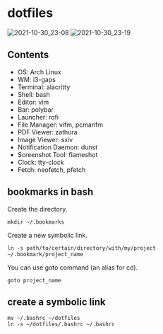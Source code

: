# dotfiles
![2021-10-30_23-08](https://user-images.githubusercontent.com/52068717/139536933-4b604fcc-775b-4ae6-9aa1-77737d31fdce.png)
![2021-10-30_23-19](https://user-images.githubusercontent.com/52068717/139536934-36a21b82-9c4a-4f95-8866-eec2cdd7c778.png)


## Contents
- OS: Arch Linux   
- WM: i3-gaps   
- Terminal: alacritty   
- Shell: bash   
- Editor: vim   
- Bar: polybar   
- Launcher: rofi   
- File Manager: vifm, pcmanfm   
- PDF Viewer: zathura   
- Image Viewer: sxiv   
- Notification Daemon: dunst   
- Screenshot Tool: flameshot   
- Clock: tty-clock   
- Fetch: neofetch, pfetch   

## bookmarks in bash
Create the directory.  
```
mkdir ~/.bookmarks
```
Create a new symbolic link.  
```
ln -s path/to/certain/directory/with/my/project ~/.bookmark/project_name
```
You can use goto command (an alias for cd).  
```
goto project_name
```

## create a symbolic link
```
mv ~/.bashrc ~/dotfiles
ln -s ~/dotfiles/.bashrc ~/.bashrc
```
